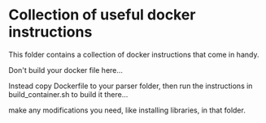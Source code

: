 # Collection of useful docker instructions


This folder contains a collection of docker instructions that come in handy.

Don't build your docker file here...

Instead copy Dockerfile to your parser folder, then run the instructions in
build_container.sh to build it there...

make any modifications you need, like installing libraries, in that folder.